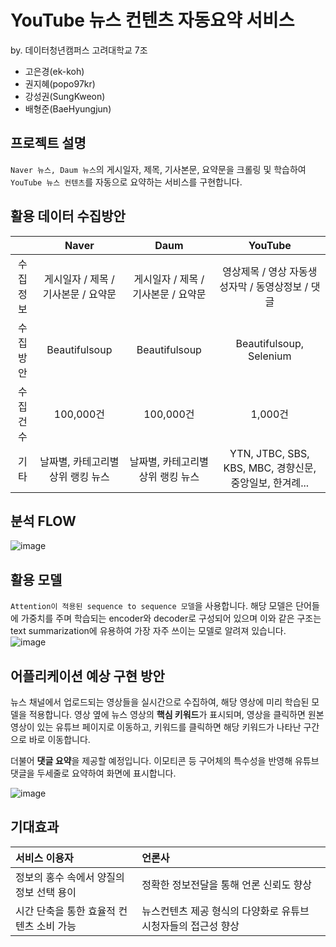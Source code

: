 # YouTube 뉴스 컨텐츠 자동요약 서비스
by. 데이터청년캠퍼스 고려대학교 7조
- 고은경(ek-koh)
- 권지혜(popo97kr)
- 강성권(SungKweon)
- 배형준(BaeHyungjun)

## 프로젝트 설명
`Naver 뉴스, Daum 뉴스`의 게시일자, 제목, 기사본문, 요약문을 크롤링 및 학습하여 `YouTube 뉴스 컨텐츠`를 자동으로 요약하는 서비스를 구현합니다.

## 활용 데이터 수집방안
||Naver|Daum|YouTube|
|:---:|:---:|:---:|:---:|
|수집정보|게시일자 / 제목 / 기사본문 / 요약문|게시일자 / 제목 / 기사본문 / 요약문|영상제목 / 영상 자동생성자막 / 동영상정보 / 댓글|
|수집방안|Beautifulsoup|Beautifulsoup|Beautifulsoup, Selenium|
|수집건수|100,000건|100,000건|1,000건|
|기타|날짜별, 카테고리별 상위 랭킹 뉴스|날짜별, 카테고리별 상위 랭킹 뉴스|YTN, JTBC, SBS, KBS, MBC, 경향신문, 중앙일보, 한겨례...|

## 분석 FLOW
![image](https://user-images.githubusercontent.com/58713684/89136084-d7af5e00-d56c-11ea-9a15-3b4c99c72e7e.png)
  
## 활용 모델
`Attention이 적용된 sequence to sequence 모델`을 사용합니다. 해당 모델은 단어들에 가중치를 주며 학습되는 encoder와 decoder로 구성되어 있으며 이와 같은 구조는 text summarization에 유용하여 가장 자주 쓰이는 모델로 알려져 있습니다.  
![image](https://user-images.githubusercontent.com/58713684/89136169-4987a780-d56d-11ea-9f4c-7dd2687327fe.png)

## 어플리케이션 예상 구현 방안
뉴스 채널에서 업로드되는 영상들을 실시간으로 수집하여, 해당 영상에 미리 학습된 모델을 적용합니다. 영상 옆에 뉴스 영상의 **핵심 키워드**가 표시되며, 영상을 클릭하면 원본 영상이 있는 유튜브 페이지로 이동하고, 키워드를 클릭하면 해당 키워드가 나타난 구간으로 바로 이동합니다.  

더불어 **댓글 요약**을 제공할 예정입니다. 이모티콘 등 구어체의 특수성을 반영해 유튜브 댓글을 두세줄로 요약하여 화면에 표시합니다.

![image](https://user-images.githubusercontent.com/58713684/89136517-1b0acc00-d56f-11ea-9115-2fb31f3dbeb8.png)
  

## 기대효과
|서비스 이용자|언론사|
|:---|:---|
|정보의 홍수 속에서 양질의 정보 선택 용이|정확한 정보전달을 통해 언론 신뢰도 향상|
|시간 단축을 통한 효율적 컨텐츠 소비 가능|뉴스컨텐츠 제공 형식의 다양화로 유튜브 시청자들의 접근성 향상|




